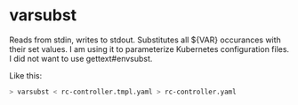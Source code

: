 # varsubst
Reads from stdin, writes to stdout. Substitutes all ${VAR} occurances with their set values. 
I am using it to parameterize Kubernetes configuration files. I did not want to use gettext#envsubst.

Like this:
```bash
> varsubst < rc-controller.tmpl.yaml > rc-controller.yaml
```

